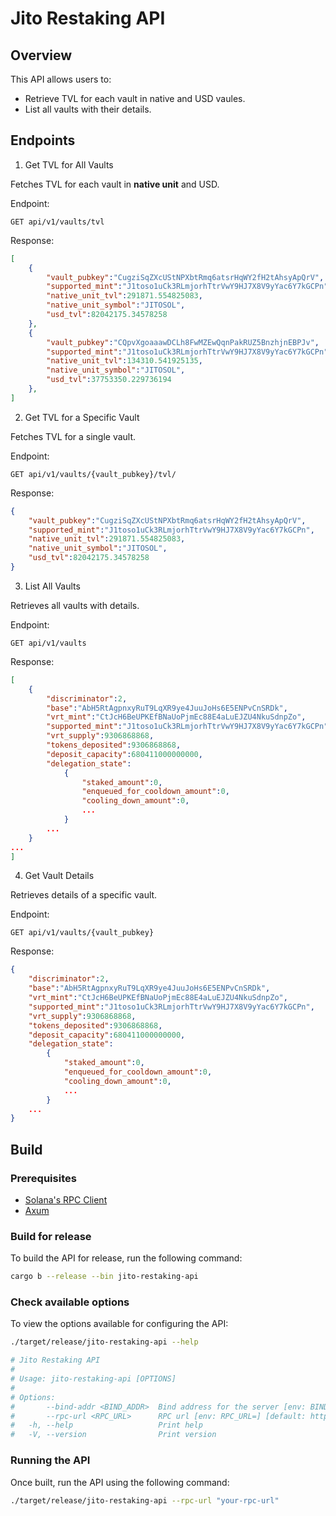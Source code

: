 # Jito Restaking API

## Overview

This API allows users to:

- Retrieve TVL for each vault in native and USD vaules.
- List all vaults with their details.

## Endpoints

1. Get TVL for All Vaults

Fetches TVL for each vault in **native unit** and USD.

Endpoint:

```http
GET api/v1/vaults/tvl
```

Response:

```json
[
    {
        "vault_pubkey":"CugziSqZXcUStNPXbtRmq6atsrHqWY2fH2tAhsyApQrV",
        "supported_mint":"J1toso1uCk3RLmjorhTtrVwY9HJ7X8V9yYac6Y7kGCPn",
        "native_unit_tvl":291871.554825083,
        "native_unit_symbol":"JITOSOL",
        "usd_tvl":82042175.34578258
    },
    {
        "vault_pubkey":"CQpvXgoaaawDCLh8FwMZEwQqnPakRUZ5BnzhjnEBPJv",
        "supported_mint":"J1toso1uCk3RLmjorhTtrVwY9HJ7X8V9yYac6Y7kGCPn",
        "native_unit_tvl":134310.541925135,
        "native_unit_symbol":"JITOSOL",
        "usd_tvl":37753350.229736194
    },
]
```

2. Get TVL for a Specific Vault

Fetches TVL for a single vault.

Endpoint:

```http
GET api/v1/vaults/{vault_pubkey}/tvl/
```

Response:

```json
{
    "vault_pubkey":"CugziSqZXcUStNPXbtRmq6atsrHqWY2fH2tAhsyApQrV",
    "supported_mint":"J1toso1uCk3RLmjorhTtrVwY9HJ7X8V9yYac6Y7kGCPn",
    "native_unit_tvl":291871.554825083,
    "native_unit_symbol":"JITOSOL",
    "usd_tvl":82042175.34578258
}
```

3. List All Vaults

Retrieves all vaults with details.

Endpoint:

```http
GET api/v1/vaults
```

Response:

```json
[
    {
        "discriminator":2,
        "base":"AbH5RtAgpnxyRuT9LqXR9ye4JuuJoHs6E5ENPvCnSRDk",
        "vrt_mint":"CtJcH6BeUPKEfBNaUoPjmEc88E4aLuEJZU4NkuSdnpZo",
        "supported_mint":"J1toso1uCk3RLmjorhTtrVwY9HJ7X8V9yYac6Y7kGCPn",
        "vrt_supply":9306868868,
        "tokens_deposited":9306868868,
        "deposit_capacity":680411000000000,
        "delegation_state":
            {
                "staked_amount":0,
                "enqueued_for_cooldown_amount":0,
                "cooling_down_amount":0,
                ...
            }
        ...
    }
...
]
```

4. Get Vault Details

Retrieves details of a specific vault.

Endpoint:

```http
GET api/v1/vaults/{vault_pubkey}
```

Response:

```json
{
    "discriminator":2,
    "base":"AbH5RtAgpnxyRuT9LqXR9ye4JuuJoHs6E5ENPvCnSRDk",
    "vrt_mint":"CtJcH6BeUPKEfBNaUoPjmEc88E4aLuEJZU4NkuSdnpZo",
    "supported_mint":"J1toso1uCk3RLmjorhTtrVwY9HJ7X8V9yYac6Y7kGCPn",
    "vrt_supply":9306868868,
    "tokens_deposited":9306868868,
    "deposit_capacity":680411000000000,
    "delegation_state":
        {
            "staked_amount":0,
            "enqueued_for_cooldown_amount":0,
            "cooling_down_amount":0,
            ...
        }
    ...
}
```


## Build

### Prerequisites

- [Solana's RPC Client](https://docs.rs/solana-rpc-client/latest/solana_rpc_client/)
- [Axum](https://docs.rs/axum/latest/axum/)

### Build for release

To build the API for release, run the following command:

```bash
cargo b --release --bin jito-restaking-api
```

### Check available options

To view the options available for configuring the API:

```bash
./target/release/jito-restaking-api --help

# Jito Restaking API
# 
# Usage: jito-restaking-api [OPTIONS]
# 
# Options:
#       --bind-addr <BIND_ADDR>  Bind address for the server [env: BIND_ADDR=] [default: 0.0.0.0:7001]
#       --rpc-url <RPC_URL>      RPC url [env: RPC_URL=] [default: https://api.mainnet-beta.solana.com]
#   -h, --help                   Print help
#   -V, --version                Print version
```

### Running the API

Once built, run the API using the following command:

```bash
./target/release/jito-restaking-api --rpc-url "your-rpc-url"
```
